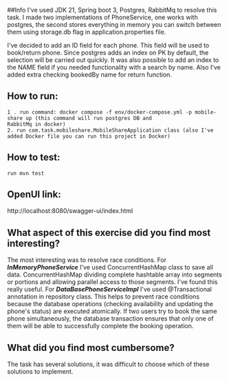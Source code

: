 
##Info
I've used JDK 21, Spring boot 3, Postgres, RabbitMq to resolve this task.
I made two implementations of PhoneService, one works with postgres, the second stores everything in memory you can switch between them using storage.db flag in application.properties file.

I've decided to add an ID field for each phone. This field will be used to book/return phone. Since postgres adds an index on PK by default, the selection will be carried out quickly. It was also possible to add an index to the NAME field if you needed functionality with a search by name.
Also I've added extra checking bookedBy name for return function.

## How to run:
    1 . run command: docker compose -f env/docker-compose.yml -p mobile-share up (this command will run postgres DB and
    RabbitMq in docker)
    2. run com.task.mobileshare.MobileShareApplication class (also I've added Docker file you can run this project in Docker)

## How to test:
    run mvn test

## OpenUI link:
http://localhost:8080/swagger-ui/index.html

## What aspect of this exercise did you find most interesting?
The most interesting was to resolve race conditions.
For ***InMemoryPhoneService*** I've used ConcurrentHashMap class to save all data. ConcurrentHashMap dividing complete hashtable array into segments or portions and allowing parallel access to those segments. I've found this really useful.
For ***DataBasePhoneServiceImpl*** I've used @Transactional annotation in repository class. This helps to prevent race conditions because the database operations (checking availability and updating the phone's status) are executed atomically. If two users try to book the same phone simultaneously, the database transaction ensures that only one of them will be able to successfully complete the booking operation.

## What did you find most cumbersome?
The task has several solutions, it was difficult to choose which of these solutions to implement.